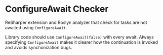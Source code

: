 ConfigureAwait Checker
======================

ReSharper extension and Roslyn analyzer that check for tasks are not awaited using `ConfigureAwait`.

Library code should use `ConfigureAwait(false)` with every await. Always specifying `ConfigureAwait` makes it clearer how the continuation is invoked and avoids synchonization bugs.

